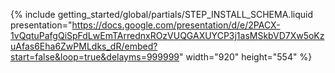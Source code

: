 {% include getting_started/global/partials/STEP_INSTALL_SCHEMA.liquid
   presentation="https://docs.google.com/presentation/d/e/2PACX-1vQqtuPafgQiSpFdLwEmTArrednxROzVUQGAXUYCP3j1asMSkbVD7Xw5oKzuAfas6Eha6ZwPMLdks_dR/embed?start=false&loop=true&delayms=999999"
   width="920" height="554" %}
